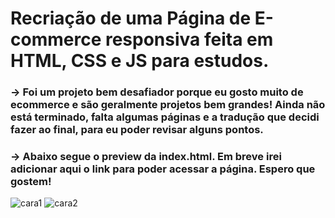 # Recriação de uma Página de E-commerce responsiva feita em HTML, CSS e JS para estudos.
### -> Foi um projeto bem desafiador porque eu gosto muito de ecommerce e são geralmente projetos bem grandes! Ainda não está terminado, falta algumas páginas e a tradução que decidi fazer ao final, para eu poder revisar alguns pontos.<br>
### -> Abaixo segue o preview da index.html. Em breve irei adicionar aqui o link para poder acessar a página. Espero que gostem!
![cara1](https://user-images.githubusercontent.com/99617992/156624852-1f480996-13dd-45fb-bb2b-66cc7f12a0d7.png)
![cara2](https://user-images.githubusercontent.com/99617992/156624903-78ffdce5-5188-48a9-bb8f-f92c4edcbd44.png)

